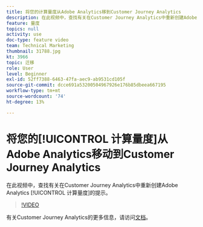 ```yaml
---
title: 将您的计算量度从Adobe Analytics移到Customer Journey Analytics
description: 在此视频中，查找有关在Customer Journey Analytics中重新创建Adobe Analytics计算量度的提示。
feature: 量度
topics: null
activity: use
doc-type: feature video
team: Technical Marketing
thumbnail: 31788.jpg
kt: 3966
topic: 迁移
role: User
level: Beginner
exl-id: 52ff7388-6463-47fa-aec9-ab9531cd105f
source-git-commit: dcce691a53200504967926e176b85dbeea667195
workflow-type: tm+mt
source-wordcount: '74'
ht-degree: 13%

---
```


# 将您的[!UICONTROL 计算量度]从Adobe Analytics移动到Customer Journey Analytics

在此视频中，查找有关在Customer Journey Analytics中重新创建Adobe Analytics [!UICONTROL 计算量度]的提示。

>[!VIDEO](https://video.tv.adobe.com/v/31788/?quality=12)

有关Customer Journey Analytics的更多信息，请访问[文档](https://docs.adobe.com/content/help/zh-Hans/analytics-platform/using/cja-landing.html)。
